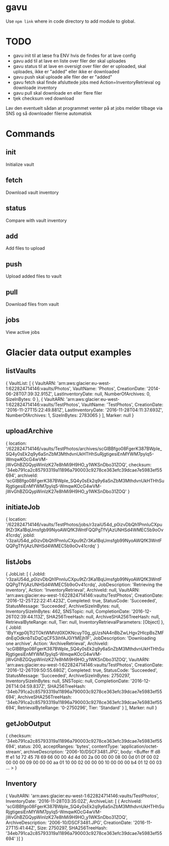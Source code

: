 # gavu

Use `npm link` where in code directory to add module to global.

# TODO

* gavu init til at læse fra ENV hvis de findes for at lave config
* gavu add til at lave en liste over filer der skal uploades
* gavu status til at lave en oversigt over filer der er uploaded, skal uploades, ikke er "added" eller ikke er downloaded
* gavu push skal uploade alle filer der er "added"
* gavu fetch skal finde afsluttede jobs med Action=InventoryRetrieval og downloade inventory
* gavu pull skal downloade en eller flere filer
* tjek checksum ved download

Lav den eventuelt sådan at programmet venter på at jobs melder tilbage via SNS og så downloader filerne automatisk

# Commands

## init

Initialize vault


## fetch

Download vault inventory


## status

Compare with vault inventory


## add

Add files to upload


## push

Upload added files to vault


## pull

Download files from vault

## jobs

View active jobs

# Glacier data output examples

## listVaults

{
  VaultList: [
    {
      VaultARN: 'arn:aws:glacier:eu-west-1:622824714146:vaults/Photos',
      VaultName: 'Photos',
      CreationDate: '2014-06-28T07:39:32.915Z',
      LastInventoryDate: null,
      NumberOfArchives: 0,
      SizeInBytes: 0
    },
    {
      VaultARN: 'arn:aws:glacier:eu-west-1:622824714146:vaults/TestPhotos',
      VaultName: 'TestPhotos',
      CreationDate: '2016-11-27T15:22:49.881Z',
      LastInventoryDate: '2016-11-28T04:11:37.693Z',
      NumberOfArchives: 1,
      SizeInBytes: 2783065
    }
  ],
  Marker: null
}

## uploadArchive

{
  location: '/622824714146/vaults/TestPhotos/archives/scGlBBfgo08FgerK387BWpIe_SQ4y0sEk2q9y6aSnZbM3MthdvnUkHTHhSuRjgtigesiEnMYWM7pyIq5-WmqwKOcG4wVM-jWvGhBZGQypWinIzK27e8hMi9H9HO_y1WKSnDbo31ZOQ',
  checksum: '34eb791ca2c85793319a11896a790003c9278ce363efc39dcae7e5983ef55694',
  archiveId: 'scGlBBfgo08FgerK387BWpIe_SQ4y0sEk2q9y6aSnZbM3MthdvnUkHTHhSuRjgtigesiEnMYWM7pyIq5-WmqwKOcG4wVM-jWvGhBZGQypWinIzK27e8hMi9H9HO_y1WKSnDbo31ZOQ'
}


## initiateJob

{
  location: '/622824714146/vaults/TestPhotos/jobs/r3zaiU54d_p0izvDbQh1PnnIuCXpu9tZr3Ka1BqUmsfgb99NyoAWQfK3WntFQQPgTfVjAzUNHSd4WMEC5b9oOv41crdq',
  jobId: 'r3zaiU54d_p0izvDbQh1PnnIuCXpu9tZr3Ka1BqUmsfgb99NyoAWQfK3WntFQQPgTfVjAzUNHSd4WMEC5b9oOv41crdq'
}


## listJobs

{
  JobList: [
    {
      JobId: 'r3zaiU54d_p0izvDbQh1PnnIuCXpu9tZr3Ka1BqUmsfgb99NyoAWQfK3WntFQQPgTfVjAzUNHSd4WMEC5b9oOv41crdq',
      JobDescription: 'Retrieving the inventory',
      Action: 'InventoryRetrieval',
      ArchiveId: null,
      VaultARN: 'arn:aws:glacier:eu-west-1:622824714146:vaults/TestPhotos',
      CreationDate: '2016-12-25T22:22:41.423Z',
      Completed: true,
      StatusCode: 'Succeeded',
      StatusMessage: 'Succeeded',
      ArchiveSizeInBytes: null,
      InventorySizeInBytes: 462,
      SNSTopic: null,
      CompletionDate: '2016-12-26T02:39:44.113Z',
      SHA256TreeHash: null,
      ArchiveSHA256TreeHash: null,
      RetrievalByteRange: null,
      Tier: null,
      InventoryRetrievalParameters: [Object]
    },{
      JobId: 'lByYxgp0ljTt2TOktWMVd0XOKNcuyT0g_gUzsNA4nBbZwLHgv2HlcpBsZMFdnEqOdknbTsDqCqCF53ihfAJ0iYMEjh1F',
      JobDescription: 'Downloading one archive',
      Action: 'ArchiveRetrieval',
      ArchiveId: 'scGlBBfgo08FgerK387BWpIe_SQ4y0sEk2q9y6aSnZbM3MthdvnUkHTHhSuRjgtigesiEnMYWM7pyIq5-WmqwKOcG4wVM-jWvGhBZGQypWinIzK27e8hMi9H9HO_y1WKSnDbo31ZOQ',
      VaultARN: 'arn:aws:glacier:eu-west-1:622824714146:vaults/TestPhotos',
      CreationDate: '2016-12-26T09:50:55.680Z',
      Completed: true,
      StatusCode: 'Succeeded',
      StatusMessage: 'Succeeded',
      ArchiveSizeInBytes: 2750297,
      InventorySizeInBytes: null,
      SNSTopic: null,
      CompletionDate: '2016-12-26T14:04:59.837Z',
      SHA256TreeHash: '34eb791ca2c85793319a11896a790003c9278ce363efc39dcae7e5983ef55694',
      ArchiveSHA256TreeHash: '34eb791ca2c85793319a11896a790003c9278ce363efc39dcae7e5983ef55694',
      RetrievalByteRange: '0-2750296',
      Tier: 'Standard'
    }
  ],
  Marker: null
}


## getJobOutput

{
  checksum: '34eb791ca2c85793319a11896a790003c9278ce363efc39dcae7e5983ef55694',
  status: 200,
  acceptRanges: 'bytes',
  contentType: 'application/octet-stream',
  archiveDescription: '2006-10/DSCF3481.JPG',
  body: <Buffer ff d8 ff e1 1d 72 45 78 69 66 00 00 4d 4d 00 2a 00 00 00 08 00 0d 01 0f 00 02 00 00 00 09 00 00 00 aa 01 10 00 02 00 00 00 10 00 00 00 b4 01 12 00 03 ... >
}


## Inventory

{
  VaultARN: 'arn:aws:glacier:eu-west-1:622824714146:vaults/TestPhotos',
  InventoryDate: '2016-11-28T03:35:02Z',
  ArchiveList: [
  {
    ArchiveId: 'scGlBBfgo08FgerK387BWpIe_SQ4y0sEk2q9y6aSnZbM3MthdvnUkHTHhSuRjgtigesiEnMYWM7pyIq5-WmqwKOcG4wVM-jWvGhBZGQypWinIzK27e8hMi9H9HO_y1WKSnDbo31ZOQ',
    ArchiveDescription: '2006-10/DSCF3481.JPG',
    CreationDate: '2016-11-27T15:41:44Z',
    Size: 2750297,
    SHA256TreeHash: '34eb791ca2c85793319a11896a790003c9278ce363efc39dcae7e5983ef55694'
  }]
}
